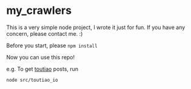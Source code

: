 # my_crawlers

This is a very simple node project, I wrote it just for fun. If you have any concern, please contact me. :)

Before you start, please `npm install` 

Now you can use this repo!

e.g. To get [toutiao](http://toutiao.io) posts, run

`node src/toutiao_io`
